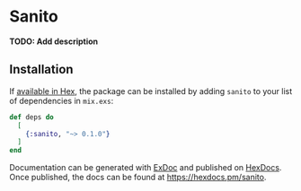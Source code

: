 # Sanito

**TODO: Add description**

## Installation

If [available in Hex](https://hex.pm/docs/publish), the package can be installed
by adding `sanito` to your list of dependencies in `mix.exs`:

```elixir
def deps do
  [
    {:sanito, "~> 0.1.0"}
  ]
end
```

Documentation can be generated with [ExDoc](https://github.com/elixir-lang/ex_doc)
and published on [HexDocs](https://hexdocs.pm). Once published, the docs can
be found at <https://hexdocs.pm/sanito>.

